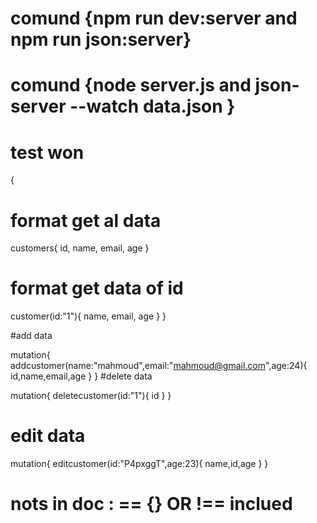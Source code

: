 # comund {npm run dev:server and  npm run json:server}
# comund {node server.js and json-server --watch data.json }
# test won
{
#   format get al data
  customers{
    id,
    name,
    email,
    age
  }
  
#   format get data of id 
  customer(id:"1"){
    name,
    email,
    age
  }
}


#add data

mutation{
  addcustomer(name:"mahmoud",email:"mahmoud@gmail.com",age:24){
   id,name,email,age 
  }
}
#delete data 

mutation{
  deletecustomer(id:"1"){
    id
  }
}


# edit data
mutation{
  editcustomer(id:"P4pxggT",age:23){
    name,id,age
  }
}

# nots in doc : == {} OR !== inclued